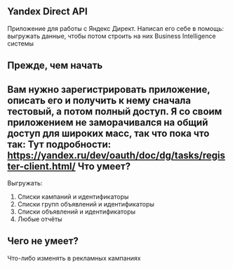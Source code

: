 Yandex Direct API
-
Приложение для работы с Яндекс Директ. 
Написал его себе в помощь: выгружать данные, чтобы потом строить на них Business Intelligence системы

Прежде, чем начать
-

Вам нужно зарегистрировать приложение, описать его и получить к нему сначала тестовый, а потом полный доступ. 
Я со своим приложением не заморачивался на общий доступ для широких масс, так что пока что так: 
Тут подробности: https://yandex.ru/dev/oauth/doc/dg/tasks/register-client.html/
Что умеет?
-
Выгружать:
1. Списки кампаний и идентификаторы
2. Списки групп объявлений и идентификаторы
3. Списки объявлений и идентификаторы 
4. Любые отчёты

Чего не умеет?
-
Что-либо изменять в рекламных кампаниях
